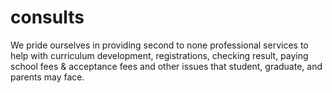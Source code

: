 # consults
We pride ourselves in providing second to none professional services to help with curriculum development, registrations, checking result, paying school fees &amp; acceptance fees and other issues that student, graduate, and parents may face.
